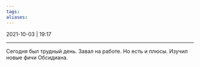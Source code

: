 ```yaml
---
tags: 
aliases:
---
```

2021-10-03 | 19:17
___

Сегодня был трудный день. Завал на работе.
Но есть и плюсы. Изучил новые фичи Обсидиана.

